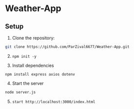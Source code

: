 # Weather-App

## Setup

1. Clone the repository:

```bash
git clone https://github.com/ParZival6677/Weather-App.git
```
2. `npm init -y`

3. Install dependencies 

`npm install express axios dotenv`
  
4. Start the server 

```bash
node server.js
```

5. `start http://localhost:3000/index.html`
